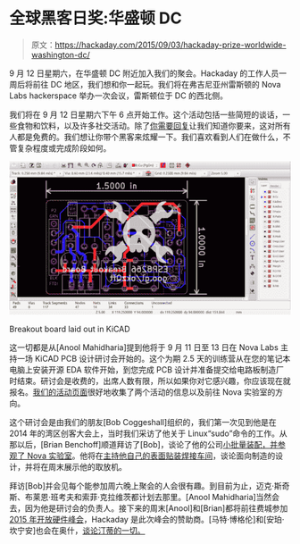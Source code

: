 # 全球黑客日奖:华盛顿 DC

> 原文：<https://hackaday.com/2015/09/03/hackaday-prize-worldwide-washington-dc/>

9 月 12 日星期六，在华盛顿 DC 附近加入我们的聚会。Hackaday 的工作人员一周后将前往 DC 地区，我们想和你一起玩。我们将在弗吉尼亚州雷斯顿的 Nova Labs hackerspace 举办一次会议，雷斯顿位于 DC 的西北侧。

我们将在 9 月 12 日星期六下午 6 点开始工作。这个活动包括一些简短的谈话，一些食物和饮料，以及许多社交活动。除了[你需要回复](http://worldwide-dc.hackaday.io/)让我们知道你要来，这对所有人都是免费的。我们想让你带个黑客来炫耀一下。我们喜欢看到人们在做什么，不管复杂程度或完成阶段如何。

![Breakout board laid out in KiCAD](img/de1354a3dea8b3d6a167c79887a0156b.png)

Breakout board laid out in KiCAD

这一切都是从[Anool Mahidharia]提到他将于 9 月 11 日至 13 日在 Nova Labs 主持一场 KiCAD PCB 设计研讨会开始的。这个为期 2.5 天的训练营从在您的笔记本电脑上安装开源 EDA 软件开始，到您完成 PCB 设计并准备提交给电路板制造厂时结束。研讨会是收费的，出席人数有限，所以如果你对它感兴趣，你应该现在就报名。[我们的活动页面](https://hackaday.io/event/7113-hackaday-prize-worldwide-dc)很好地收集了两个活动的信息以及前往 Nova 实验室的方向。

这个研讨会是由我们的朋友[Bob Coggeshall]组织的，我们第一次见到他是在 2014 年的湾区创客大会上，当时我们采访了他关于 Linux“sudo”命令的工作。从那以后，[Brian Benchoff]顺道拜访了[Bob]，谈论了他的公司[小批量装配，并参观了 Nova 实验室](http://hackaday.com/2014/03/21/hackaday-visits-nova-labs-and-small-batch-assembly/)。他将在[主持他自己的表面贴装焊接车间](http://www.meetup.com/NOVA-Makers/events/224545855/)，谈论面向制造的设计，并将在周末展示他的取放机。

拜访[Bob]并会见每个能参加周六晚上聚会的人会很有趣。到目前为止，迈克·斯奇斯、布莱恩·班考夫和索菲·克拉维茨都计划去那里。[Anool Mahidharia]当然会去，因为他是研讨会的负责人。接下来的周末[Anool]和[Brian]都将前往费城参加 [2015 年开放硬件峰会](http://2015.oshwa.org/)，Hackaday 是此次峰会的赞助商。[马特·博格伦]和[安珀·坎宁安]也会在奥什，[谈论汀蒂的一切。](http://hackaday.com/2015/08/05/tindie-becomes-a-part-of-the-hackaday-family/)